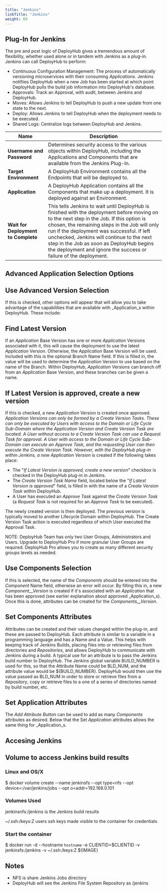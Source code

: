 ```yaml
---
title: "Jenkins"
linkTitle: "Jenkins"
weight: 68
---
```


## Plug-In for Jenkins

The pre and post logic of DeployHub gives a tremendous amount of flexibility, whether used alone or in tandem with Jenkins as a plug-in. Jenkins can call DeployHub to perform:

- Continuous Configuration Management: The process of automatically versioning microservices with their consuming _Applications_. Jenkins notifiies DeployHub when a new Job has been started at which point DeployHub pulls the build job information into DeployHub's database.
- Approvals: Track an Approval, with audit, between Jenkins and DeployHub.
- Moves:  Allows Jenkins to tell DeployHub to push a new update from one state to the next.
- Deploy: Allows Jenkins to tell DeployHub when the deployment needs to be executed.
- Shared Logs: Centralize logs between DeployHub and Jenkins.

| Name | Description |
|--- | --- |
| **Username and Password** | Determines security access to the various objects within DeployHub, including the Applications and Components that are available from the Jenkins Plug-In. |
| **Target Environment** | A DeployHub Environment contains all the Endpoints that will be deployed to. |
| **Application** | A DeployHub Application contains all the Components that make up a deployment. It is deployed against an Environment. |
| **Wait for Deployment to Complete** | This tells Jenkins to wait until DeployHub is finished with the deployment before moving on to the next step in the Job. If this option is chosen, the remaining steps in the Job will only run if the deployment was successful. If left unchecked, Jenkins will continue to the next step in the Job as soon as DeployHub begins the deployment and ignore the success or failure of the deployment. |

## Advanced Application Selection Options

## Use Advanced Version Selection

If this is checked, other options will appear that will allow you to take advantage of the capabilities that are available with _Application_s within DeployHub. These include:

## Find Latest Version

If an _Application_ Base Version has one or more _Application_ Versions associated with it, this will cause the deployment to use the latest _Application_ Version. Otherwise, the _Application_ Base Version will be used. Included with this is the optional Branch Name field. If this is filled in, the value will be used to determine the _Application_ Version to use based on the name of the Branch. Within DeployHub, _Application_ Versions can branch off from an _Application_ Base Version, and these branches can be given a name.

## If Latest Version is approved, create a new version

If this is checked, a new _Application_ Version is created once approved. _Application __Versions_ can only be formed by a _Create Version Tasks_. These can only be executed by Users with access to the _Domain_ or _Life Cycle Sub-Domain_ where the _Application_ Version and _Create Version Task_ are located. A User without access to a _Create Version Task_ can use a _Request Task_ for approval. A User with access to the _Domain_ or _Life Cycle Sub-Domain_ can execute an _Approve Task_, and the requesting User can then execute the _Create Version Task_. However, with the DeployHub plug-in within Jenkins, a new _Application__ Version_ is created if the following takes place:

- The "_If Latest Version is approved, create a new version_" checkbox is checked in the DeployHub plug-in in Jenkins.
- The _Create Version Task Name_ field, located below the "_If Latest Version is approved_" field, is filled in with the name of a _Create Version Task_ within DeployHub.
- A User has executed an _Approve Task_ against the _Create Version Task_ (a _Request Task_ is not required for an _Approve Task_ to be executed).

The newly created version is then deployed. The previous version is typically moved to another Lifecycle Domain within DeployHub. The Create Version Task action is executed regardless of which User executed the Approval Task.

NOTE: DeployHub Team has only two User Groups, Administrators and Users. Upgrade to DeployHub Pro if more granular User Groups are required. DeployHub Pro allows you to create as many different security groups levels as needed.

## Use Components Selection

If this is selected, the name of the _Components_ should be entered into the _Component_ Name field, otherwise an error will occur. By filling this in, a new _Component__Version_ is created if it's associated with an _Application_ that has been approved (see earlier explanation about approved _Application_s). Once this is done, attributes can be created for the _Components__Version_.

## Set Components Attributes

Attributes can be created and their values changed within the plug-in, and these are passed to DeployHub. Each attribute is similar to a variable in a programming language and has a Name and a Value. This helps with keeping track of Jenkins Builds, placing files into or retrieving files from directories and _Repositories_, and allows DeployHub to communicate with Jenkins during a build. A typical use for an attribute is to pass the Jenkins build number to DeployHub. The Jenkins global variable BUILD\_NUMBER is used for this, so that the Attribute Name could be BLD\_NUM, and the attribute value would be ${BUILD\_NUMBER}. DeployHub would then use the value passed as BLD\_NUM in order to store or retrieve files from a _Repository_, copy or retrieve files to a one of a series of directories named by build number, etc.

## Set Application Attributes

The _Add Attribute Button_ can be used to add as many _Components_ attributes as desired. Below that the Set _Application_ attributes allows the same thing for _Application_s.

## Accesing Jenkins

## Volume to access Jenkins build results

### Linux and OS/X

$ docker volume create --name jenkinsfs --opt type=nfs --opt device=:/var/jenkins/jobs --opt o=addr=192.168.0.101

### Volumes Used

jenkinsnfs:/jenkins is the Jenkins build results

~/.ssh:/keys:Z users ssh keys made visible to the container for credentials

### Start the container

$ docker run -d --hostname `hostname` -e CLIENTID=$CLIENTID -v jenkinsfs:/jenkins -v ~/.ssh:/keys:Z ${IMAGE}

## Notes

- NFS is share Jenkins Jobs directory
- DeployHub will see the Jenkins File System Repository as /jenkins
